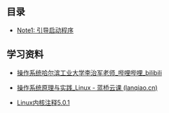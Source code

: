 ## 目录

* [Note1: 引导启动程序](system/Operating-System/Linux0.11/1-引导启动程序)

## 学习资料

- [操作系统哈尔滨工业大学李治军老师](https://www.bilibili.com/video/av17036347/?vd_source=ab8be132b986394a1c0958c81f462c71)[_](https://www.bilibili.com/video/av17036347/?vd_source=ab8be132b986394a1c0958c81f462c71)[哔哩哔哩](https://www.bilibili.com/video/av17036347/?vd_source=ab8be132b986394a1c0958c81f462c71)[_](https://www.bilibili.com/video/av17036347/?vd_source=ab8be132b986394a1c0958c81f462c71)[bilibili](https://www.bilibili.com/video/av17036347/?vd_source=ab8be132b986394a1c0958c81f462c71)

- [操作系统原理与实践](https://www.lanqiao.cn/courses/115)[_Linux - ](https://www.lanqiao.cn/courses/115)[蓝桥云课 ](https://www.lanqiao.cn/courses/115)[(lanqiao.cn)](https://www.lanqiao.cn/courses/115)

- [Linux](http://www.oldlinux.org/)[内核注释](http://www.oldlinux.org/)[5.0.1](http://www.oldlinux.org/)

